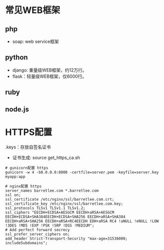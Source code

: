 
# 常见WEB框架

## php
* soap: web service框架


## python
* django: 重量级WEB框架，约12万行。
* flask：轻量级WEB框架，仅6000行。

## ruby


## node.js


# HTTPS配置
.keys：存放自签名证书
* 证书生成: source get_https_ca.sh

```
# gunicorn配置 https
gunicorn -w 4 -b0.0.0.0:8000 -certfile=server.pem -keyfile=server.key myapp:app

# nginx配置 https
server_names barretlee.com *.barretlee.com
ssl on;
ssl_certificate /etc/nginx/ssl/barretlee.com.crt;
ssl_certificate_key /etc/nginx/ssl/barretlee.com.key;
ssl_protocols TLSv1 TLSv1.1 TLSv1.2;
ssl_ciphers "EECDH+ECDSA+AESGCM EECDH+aRSA+AESGCM EECDH+ECDSA+SHA384EECDH+ECDSA+SHA256 EECDH+aRSA+SHA384 EECDH+aRSA+SHA256 EECDH+aRSA+RC4EECDH EDH+aRSA RC4 !aNULL !eNULL !LOW !3DES !MD5 !EXP !PSK !SRP !DSS !MEDIUM";
# Add perfect forward secrecy
ssl_prefer_server_ciphers on;
add_header Strict-Transport-Security "max-age=31536000; includeSubdomains";
```